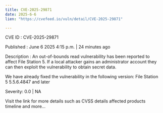 ```yaml
---
title: CVE-2025-29871
date: 2025-6-6
lien: "https://cvefeed.io/vuln/detail/CVE-2025-29871"

---
```


CVE ID : CVE-2025-29871

Published :  June 6
2025
4:15 p.m. | 24 minutes ago

Description : An out-of-bounds read vulnerability has been reported to affect File Station 5. If a local  attacker gains an administrator account
they can then exploit the vulnerability to obtain secret data.

We have already fixed the vulnerability in the following version:
File Station 5 5.5.6.4847 and later

Severity: 0.0 | NA

Visit the link for more details
such as CVSS details
affected products
timeline
and more...
